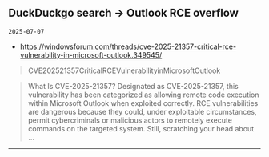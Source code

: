 ## DuckDuckgo search -> Outlook RCE overflow
`2025-07-07`

* https://windowsforum.com/threads/cve-2025-21357-critical-rce-vulnerability-in-microsoft-outlook.349545/

<blockquote>
 CVE202521357CriticalRCEVulnerabilityinMicrosoftOutlook
</blockquote>
<blockquote>
What Is CVE-2025-21357? Designated as CVE-2025-21357, this vulnerability has been categorized as allowing remote code execution within Microsoft Outlook when exploited correctly. RCE vulnerabilities are dangerous because they could, under exploitable circumstances, permit cybercriminals or malicious actors to remotely execute commands on the targeted system. Still, scratching your head about ...
</blockquote>

---

